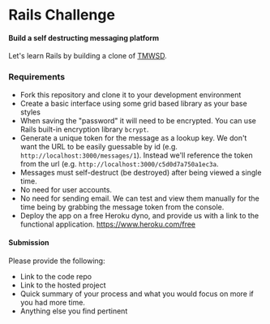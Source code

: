 # Rails Challenge

#### Build a self destructing messaging platform

Let's learn Rails by building a clone of [TMWSD](https://www.thismessagewillselfdestruct.com/).

### Requirements

- Fork this repository and clone it to your development environment
- Create a basic interface using some grid based library as your base styles
- When saving the "password" it will need to be encrypted. You can use Rails built-in encryption library `bcrypt`.
- Generate a unique token for the message as a lookup key. We don't want the URL to be easily guessable by id (e.g. `http://localhost:3000/messages/1`). Instead we'll reference the token from the url (e.g. `http://localhost:3000/c5d0d7a750a1ec3a`.
- Messages must self-destruct (be destroyed) after being viewed a single time.
- No need for user accounts.
- No need for sending email. We can test and view them manually for the time being by grabbing the message token from the console.
- Deploy the app on a free Heroku dyno, and provide us with a link to the functional application. https://www.heroku.com/free

#### Submission

Please provide the following:
- Link to the code repo
- Link to the hosted project
- Quick summary of your process and what you would focus on more if you had more time.
- Anything else you find pertinent